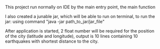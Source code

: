 This project run normally on IDE by the main entry point, the main function

I also created a junable jar, which will be able to run on terminal, to run the jar: using command "java -jar path_to_jar/jar_file"

After application is started, 2 float number will be required for the position of the city (latitude and longitude), output is 10 lines containing 10 earthquakes with shortest distance to the city.
